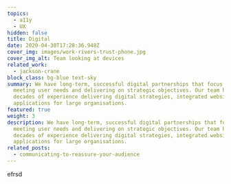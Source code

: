 ```yaml
---
topics:
  - a11y
  - UX
hidden: false
title: Digital
date: 2020-04-30T17:28:36.948Z
cover_img: images/work-rivers-trust-phone.jpg
cover_img_alt: Team looking at devices
related_work:
  - jackson-crane
block_class: bg-blue text-sky
summary: We have long-term, successful digital partnerships that focus on
  meeting user needs and delivering on strategic objectives. Our team has
  decades of experience delivering digital strategies, integrated websites and
  applications for large organisations.
featured: true
weight: 3
description: We have long-term, successful digital partnerships that focus on
  meeting user needs and delivering on strategic objectives. Our team has
  decades of experience delivering digital strategies, integrated websites and
  applications for large organisations.
related_posts:
  - communicating-to-reassure-your-audience
---
```

e﻿frsd